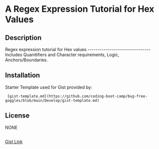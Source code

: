 # A Regex Expression Tutorial for Hex Values

## Description
Regex expression tutorial for Hex values --------------------------------
Includes Quanitifiers and Character requirements, Logic, Anchors/Boundaries.


## Installation
Starter Template used for Gist provided by:

     [gist-template.md](https://github.com/coding-boot-camp/bug-free-goggles/blob/main/Develop/gist-template.md)

## License
NONE

## 
[Gist Link]()
